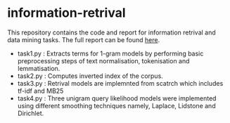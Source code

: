 # information-retrival
 
This repository contains the code and report for information retrival and data mining tasks. The full report can be found [here](https://github.com/SulakshanaChakraborty/information-retrival/blob/main/report.pdf). 

* task1.py : Extracts terms for 1-gram models by performing basic preprocessing steps of text normalisation, tokenisation and lemmatisation. 
* task2.py : Computes inverted index of the corpus.
* task3.py : Retrival models are implemnted from scatrch which includes tf-idf and MB25
* task4.py : Three unigram query likelihood models were implemented using different smoothing techniques namely, Laplace, Lidstone and Dirichlet.


